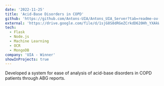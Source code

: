 ```yaml
---
date: '2022-11-25'
title: 'Acid-Base Disorders in COPD'
github: 'https://github.com/Antons-UIA/Antons_UIA_Server?tab=readme-ov-file'
external: 'https://drive.google.com/file/d/1sjG8S8dRGeZCrkdD620Hh_YXAkWPs5DD/view?usp=sharing'
tech:
  - Flask
  - Node.js
  - Machine Learning
  - OCR
  - MongoDB
company: 'UIA - Winner'
showInProjects: true
---
```


Developed a system for ease of analysis of acid-base disorders in COPD patients through ABG reports.